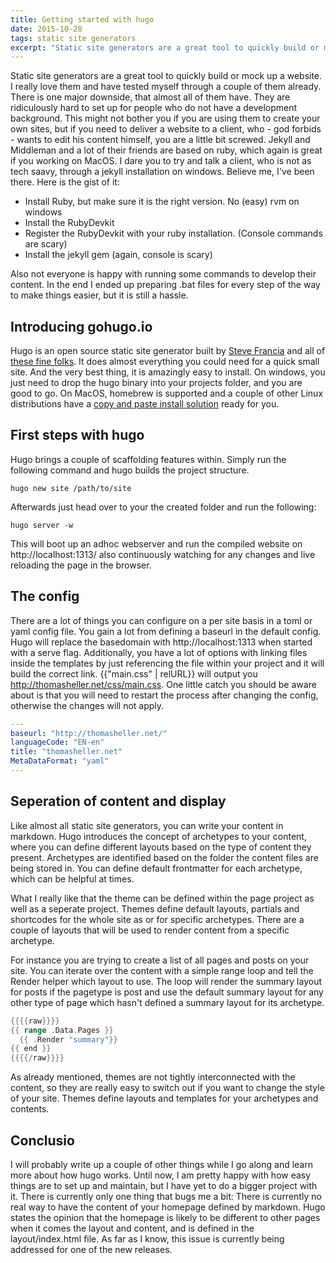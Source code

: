 ```yaml
---
title: Getting started with hugo
date: 2015-10-28
tags: static site generators  
excerpt: "Static site generators are a great tool to quickly build or mock up a website. I really love them and have tested myself through a couple of them already. There is one major downside, that almost all of them have. They are ridiculously hard to set up for people who do not have a development background. This might not bother you if you are using them to create your own sites, but if you need to deliver a website to a client, who - god forbids - wants to edit his content himself, you are a little bit screwed."
---
```


Static site generators are a great tool to quickly build or mock up a website. I really love them and have tested myself through a couple of them already. There is one major downside, that almost all of them have. They are ridiculously hard to set up for people who do not have a development background. This might not bother you if you are using them to create your own sites, but if you need to deliver a website to a client, who - god forbids - wants to edit his content himself, you are a little bit screwed.
Jekyll and Middleman and a lot of their friends are based on ruby, which again is great if you working on MacOS. I dare you to try and talk a client, who is not as tech saavy, through a jekyll installation on windows. Believe me, I've been there. Here is the gist of it:

* Install Ruby, but make sure it is the right version. No (easy) rvm on windows
* Install the RubyDevkit
* Register the RubyDevkit with your ruby installation. (Console commands are scary)
* Install the jekyll gem (again, console is scary)

Also not everyone is happy with running some commands to develop their content. In the end I ended up preparing .bat files for every step of the way to make things easier, but it is still a hassle.

## Introducing gohugo.io

Hugo is an open source static site generator built by [Steve Francia](http://spf13.com/) and all of [these fine folks](https://github.com/spf13/hugo/graphs/contributors). It does almost everything you could need for a quick small site. And the very best thing, it is amazingly easy to install. On windows, you just need to drop the hugo binary into your projects folder, and you are good to go. On MacOS, homebrew is supported and a couple of other Linux distributions have a [copy and paste install solution](https://gohugo.io/overview/installing/) ready for you.

## First steps with hugo

Hugo brings a couple of scaffolding features within. Simply run the following command and hugo builds the project structure.

~~~ shell
hugo new site /path/to/site
~~~

Afterwards just head over to your the created folder and run the following:

~~~ shell
hugo server -w
~~~

This will boot up an adhoc webserver and run the compiled website on http://localhost:1313/ also continuously watching for any changes and live reloading the page in the browser.

## The config

There are a lot of things you can configure on a per site basis in a toml or yaml config file. You gain a lot from defining a baseurl in the default config. Hugo will replace the basedomain with http://localhost:1313 when started with a serve flag. Additionally, you have a lot of options with linking files inside the templates by just referencing the file within your project and it will build the correct link. \{\{"main.css" \| relURL\}\} will output you http://thomasheller.net/css/main.css.
One little catch you should be aware about is that you will need to restart the process after changing the config, otherwise the changes will not apply.

~~~ yaml
---
baseurl: "http://thomasheller.net/"
languageCode: "EN-en"
title: "thomasheller.net"
MetaDataFormat: "yaml"
---
~~~

## Seperation of content and display

Like almost all static site generators, you can write your content in markdown. Hugo introduces the concept of archetypes to your content, where you can define different layouts based on the type of content they present. Archetypes are identified based on the folder the content files are being stored in. You can define default frontmatter for each archetype, which can be helpful at times.

What I really like that the theme can be defined within the page project as well as a seperate project. Themes define default layouts, partials and shortcodes for the whole site as or for specific archetypes. There are a couple of layouts that will be used to render content from a specific archetype.

For instance you are trying to create a list of all pages and posts on your site. You can iterate over the content with a simple range loop and tell the Render helper which layout to use. The loop will render the summary layout for posts if the pagetype is post and use the default summary layout for any other type of page which hasn't defined a summary layout for its archetype.

~~~ go
{{{{raw}}}}
{{ range .Data.Pages }}
  {{ .Render "summary"}}
{{ end }}
{{{{/raw}}}}
~~~

As already mentioned, themes are not tightly interconnected with the content, so they are really easy to switch out if you want to change the style of your site. Themes define layouts and templates for your archetypes and contents.

## Conclusio

I will probably write up a couple of other things while I go along and learn more about how hugo works. Until now, I am pretty happy with how easy things are to set up and maintain, but I have yet to do a bigger project with it. There is currently only one thing that bugs me a bit: There is currently no real way to have the content of your homepage defined by markdown. Hugo states the opinion that the homepage is likely to be different to other pages when it comes the layout and content, and is defined in the layout/index.html file. As far as I know, this issue is currently being addressed for one of the new releases.
